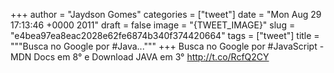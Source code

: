 
+++
author = "Jaydson Gomes"
categories = ["tweet"]
date = "Mon Aug 29 17:13:46 +0000 2011"
draft = false
image = "{TWEET_IMAGE}"
slug = "e4bea97ea8eac2028e62fe6874b340f374420664"
tags = ["tweet"]
title = """Busca no Google por #Java..."""
+++
Busca no Google por #JavaScript - MDN Docs em 8° e Download JAVA em 3° http://t.co/RcfQ2CY
